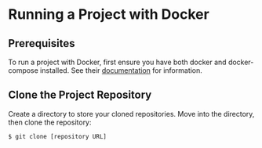 # Running a Project with Docker

## Prerequisites

To run a project with Docker, first ensure you have both docker and docker-compose installed. 
See their [documentation](https://docs.docker.com/compose/install/) for information.

## Clone the Project Repository

Create a directory to store your cloned repositories. Move into the directory, then clone the repository:

```bash
$ git clone [repository URL]
```

